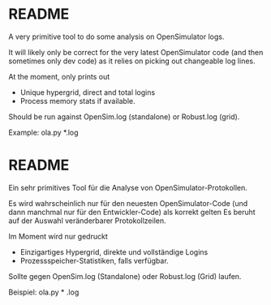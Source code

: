 # README #

A very primitive tool to do some analysis on OpenSimulator logs.

It will likely only be correct for the very latest OpenSimulator code (and then sometimes only dev code) as
it relies on picking out changeable log lines.

At the moment, only prints out 
  * Unique hypergrid, direct and total logins
  * Process memory stats if available.

Should be run against OpenSim.log (standalone) or Robust.log (grid).

Example: ola.py *.log



# README #

Ein sehr primitives Tool für die Analyse von OpenSimulator-Protokollen.

Es wird wahrscheinlich nur für den neuesten OpenSimulator-Code (und dann manchmal nur für den Entwickler-Code) als korrekt gelten
Es beruht auf der Auswahl veränderbarer Protokollzeilen.

Im Moment wird nur gedruckt
   * Einzigartiges Hypergrid, direkte und vollständige Logins
   * Prozessspeicher-Statistiken, falls verfügbar.

Sollte gegen OpenSim.log (Standalone) oder Robust.log (Grid) laufen.

Beispiel: ola.py * .log